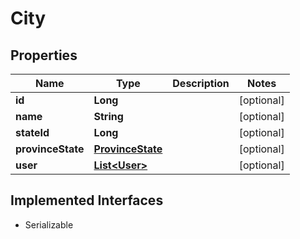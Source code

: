 

# City


## Properties

Name | Type | Description | Notes
------------ | ------------- | ------------- | -------------
**id** | **Long** |  |  [optional]
**name** | **String** |  |  [optional]
**stateId** | **Long** |  |  [optional]
**provinceState** | [**ProvinceState**](ProvinceState.md) |  |  [optional]
**user** | [**List&lt;User&gt;**](User.md) |  |  [optional]


## Implemented Interfaces

* Serializable


